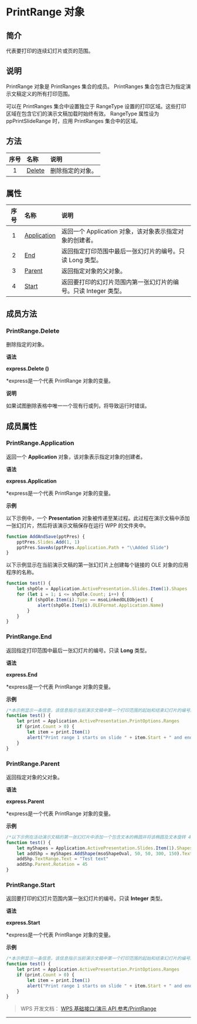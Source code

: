 # PrintRange 对象

## 简介

代表要打印的连续幻灯片或页的范围。

## 说明

PrintRange 对象是 PrintRanges 集合的成员。 PrintRanges 集合包含已为指定演示文稿定义的所有打印范围。

可以在 PrintRanges 集合中设置独立于 RangeType 设置的打印区域。这些打印区域在包含它们的演示文稿加载时始终有效。 RangeType 属性设为 ppPrintSlideRange 时，应用 PrintRanges 集合中的区域。

## 方法

| 序号 | 名称                         | 说明             |
|:----:|:-----------------------------|:-----------------|
|  1   | [Delete](#PrintRange.Delete) | 删除指定的对象。 |

## 属性

| 序号 | 名称                                   | 说明                                                            |
|:----:|:---------------------------------------|:----------------------------------------------------------------|
|  1   | [Application](#PrintRange.Application) | 返回一个 Application 对象，该对象表示指定对象的创建者。         |
|  2   | [End](#PrintRange.End)                 | 返回指定打印范围中最后一张幻灯片的编号。只读 Long 类型。        |
|  3   | [Parent](#PrintRange.Parent)           | 返回指定对象的父对象。                                          |
|  4   | [Start](#PrintRange.Start)             | 返回要打印的幻灯片范围内第一张幻灯片的编号。只读 Integer 类型。 |

## 成员方法

### PrintRange.Delete

删除指定的对象。

**语法**

**express.Delete ()**

\*express是一个代表 PrintRange 对象的变量。

**说明**

如果试图删除表格中唯一一个现有行或列，将导致运行时错误。

## 成员属性

### PrintRange.Application

返回一个 **Application** 对象，该对象表示指定对象的创建者。

**语法**

**express.Application**

\*express是一个代表 PrintRange 对象的变量。

**示例**

以下示例中，一个 **Presentation** 对象被传递至某过程。此过程在演示文稿中添加一张幻灯片，然后将该演示文稿保存在运行 WPP 的文件夹中。

``` JavaScript
function AddAndSave(pptPres) {
    pptPres.Slides.Add(1, 1)
    pptPres.SaveAs(pptPres.Application.Path + "\\Added Slide")
}
```

以下示例显示在当前演示文稿的第一张幻灯片上创建每个链接的 OLE 对象的应用程序的名称。

``` JavaScript
function test() {
    let shpOle = Application.ActivePresentation.Slides.Item(1).Shapes
    for (let i = 1; i <= shpOle.Count; i++) {
        if (shpOle.Item(i).Type == msoLinkedOLEObject) {
            alert(shpOle.Item(i).OLEFormat.Application.Name)
        }
    }
}
```

### PrintRange.End

返回指定打印范围中最后一张幻灯片的编号。只读 **Long** 类型。

**语法**

**express.End**

\*express是一个代表 PrintRange 对象的变量。

**示例**

``` JavaScript
/*本示例显示一条信息，该信息指示当前演示文稿中第一个打印范围的起始和结束幻灯片的编号。*/
function test() {
    let print = Application.ActivePresentation.PrintOptions.Ranges
    if (print.Count > 0) {
        let item = print.Item(1)
        alert("Print range 1 starts on slide " + item.Start + " and ends on slide " + item.End)
    }
}
```

### PrintRange.Parent

返回指定对象的父对象。

**语法**

**express.Parent**

\*express是一个代表 PrintRange 对象的变量。

**示例**

``` JavaScript
/*以下示例在活动演示文稿的第一张幻灯片中添加一个包含文本的椭圆并将该椭圆及文本旋转 45 度。文本框的父对象就是包含文本的 Shape 对象。*/
function test() {
    let myShapes = Application.ActivePresentation.Slides.Item(1).Shapes
    let addShp = myShapes.AddShape(msoShapeOval, 50, 50, 300, 150).TextFrame
    addShp.TextRange.Text = "Test text"
    addShp.Parent.Rotation = 45
}
```

### PrintRange.Start

返回要打印的幻灯片范围内第一张幻灯片的编号。只读 **Integer** 类型。

**语法**

**express.Start**

\*express是一个代表 PrintRange 对象的变量。

**示例**

``` JavaScript
/*本示例显示一条信息，该信息指示当前演示文稿中第一个打印范围的起始和结束幻灯片的编号。*/
function test() {
    let print = Application.ActivePresentation.PrintOptions.Ranges
    if (print.Count > 0) {
        let item = print.Item(1)
        alert("Print range 1 starts on slide " + item.Start + " and ends on slide " + item.End)
    }
}
```

> WPS 开发文档： [WPS 基础接口/演示 API 参考/PrintRange](https://qn.cache.wpscdn.cn/encs/doc/office_v19/index.htm)

------------------------------------------------------------------------
